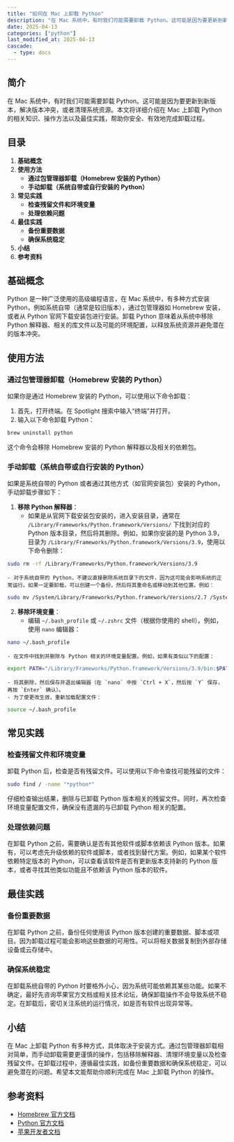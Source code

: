 ```yaml
---
title: "如何在 Mac 上卸载 Python"
description: "在 Mac 系统中，有时我们可能需要卸载 Python。这可能是因为要更新到新版本，解决版本冲突，或者清理系统资源。本文将详细介绍在 Mac 上卸载 Python 的相关知识、操作方法以及最佳实践，帮助你安全、有效地完成卸载过程。"
date: 2025-04-13
categories: ["python"]
last_modified_at: 2025-04-13
cascade:
  - type: docs
---
```



## 简介
在 Mac 系统中，有时我们可能需要卸载 Python。这可能是因为要更新到新版本，解决版本冲突，或者清理系统资源。本文将详细介绍在 Mac 上卸载 Python 的相关知识、操作方法以及最佳实践，帮助你安全、有效地完成卸载过程。

<!-- more -->
## 目录
1. **基础概念**
2. **使用方法**
    - **通过包管理器卸载（Homebrew 安装的 Python）**
    - **手动卸载（系统自带或自行安装的 Python）**
3. **常见实践**
    - **检查残留文件和环境变量**
    - **处理依赖问题**
4. **最佳实践**
    - **备份重要数据**
    - **确保系统稳定**
5. **小结**
6. **参考资料**

## 基础概念
Python 是一种广泛使用的高级编程语言，在 Mac 系统中，有多种方式安装 Python，例如系统自带（通常是较旧版本），通过包管理器如 Homebrew 安装，或者从 Python 官网下载安装包进行安装。卸载 Python 意味着从系统中移除 Python 解释器、相关的库文件以及可能的环境配置，以释放系统资源并避免潜在的版本冲突。

## 使用方法

### 通过包管理器卸载（Homebrew 安装的 Python）
如果你是通过 Homebrew 安装的 Python，可以使用以下命令卸载：
1. 首先，打开终端。在 Spotlight 搜索中输入“终端”并打开。
2. 输入以下命令卸载 Python：
```bash
brew uninstall python
```
这个命令会移除 Homebrew 安装的 Python 解释器以及相关的依赖包。

### 手动卸载（系统自带或自行安装的 Python）
如果是系统自带的 Python 或者通过其他方式（如官网安装包）安装的 Python，手动卸载步骤如下：
1. **移除 Python 解释器**：
    - 如果是从官网下载安装包安装的，进入安装目录，通常在 `/Library/Frameworks/Python.framework/Versions/` 下找到对应的 Python 版本目录，然后将其删除。例如，如果你安装的是 Python 3.9，目录为 `/Library/Frameworks/Python.framework/Versions/3.9`，使用以下命令删除：
```bash
sudo rm -rf /Library/Frameworks/Python.framework/Versions/3.9
```
    - 对于系统自带的 Python，不建议直接删除系统目录下的文件，因为这可能会影响系统的正常运行。如果一定要卸载，可以创建一个备份，然后将其重命名或移动到其他位置。例如：
```bash
sudo mv /System/Library/Frameworks/Python.framework/Versions/2.7 /System/Library/Frameworks/Python.framework/Versions/2.7.backup
```
2. **移除环境变量**：
    - 编辑 `~/.bash_profile` 或 `~/.zshrc` 文件（根据你使用的 shell）。例如，使用 `nano` 编辑器：
```bash
nano ~/.bash_profile
```
    - 在文件中找到并删除与 Python 相关的环境变量配置。例如，如果有类似以下的配置：
```bash
export PATH="/Library/Frameworks/Python.framework/Versions/3.9/bin:$PATH"
```
    - 将其删除，然后保存并退出编辑器（在 `nano` 中按 `Ctrl + X`，然后按 `Y` 保存，再按 `Enter` 确认）。
    - 为了使更改生效，重新加载配置文件：
```bash
source ~/.bash_profile
```

## 常见实践

### 检查残留文件和环境变量
卸载 Python 后，检查是否有残留文件。可以使用以下命令查找可能残留的文件：
```bash
sudo find / -name "*python*"
```
仔细检查输出结果，删除与已卸载 Python 版本相关的残留文件。同时，再次检查环境变量配置文件，确保没有遗漏的与已卸载 Python 相关的配置。

### 处理依赖问题
在卸载 Python 之前，需要确认是否有其他软件或脚本依赖该 Python 版本。如果有，可以考虑先升级依赖的软件或脚本，或者找到替代方案。例如，如果某个软件依赖特定版本的 Python，可以查看该软件是否有更新版本支持新的 Python 版本，或者寻找其他类似功能且不依赖该 Python 版本的软件。

## 最佳实践

### 备份重要数据
在卸载 Python 之前，备份任何使用该 Python 版本创建的重要数据、脚本或项目。因为卸载过程可能会影响这些数据的可用性。可以将相关数据复制到外部存储设备或云存储中。

### 确保系统稳定
在卸载系统自带的 Python 时要格外小心，因为系统可能依赖其某些功能。如果不确定，最好先咨询苹果官方文档或相关技术论坛，确保卸载操作不会导致系统不稳定。在卸载后，密切关注系统的运行情况，如是否有软件出现异常等。

## 小结
在 Mac 上卸载 Python 有多种方式，具体取决于安装方式。通过包管理器卸载相对简单，而手动卸载需要更谨慎的操作，包括移除解释器、清理环境变量以及检查残留文件。在卸载过程中，遵循最佳实践，如备份重要数据和确保系统稳定，可以避免潜在的问题。希望本文能帮助你顺利完成在 Mac 上卸载 Python 的操作。

## 参考资料
- [Homebrew 官方文档](https://docs.brew.sh/)
- [Python 官方文档](https://docs.python.org/)
- [苹果开发者文档](https://developer.apple.com/documentation/)